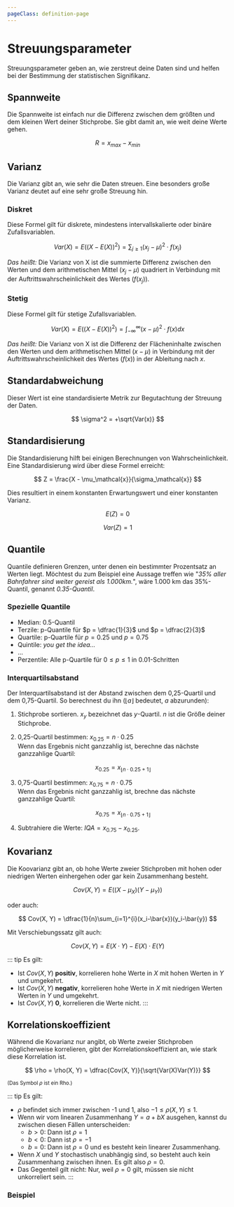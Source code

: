 ```yaml
---
pageClass: definition-page
---
```


# Streuungsparameter

Streuungsparameter geben an, wie zerstreut deine Daten sind und helfen bei der Bestimmung der statistischen Signifikanz.

## Spannweite

Die Spannweite ist einfach nur die Differenz zwischen dem größten und dem kleinen Wert deiner Stichprobe. Sie gibt damit an, wie weit deine Werte gehen.

$$
    R = x_{max} - x_{min}
$$

## Varianz

Die Varianz gibt an, wie sehr die Daten streuen. Eine besonders große Varianz deutet auf eine sehr große Streuung hin.

### Diskret

Diese Formel gilt für diskrete, mindestens intervallskalierte oder binäre Zufallsvariablen.

$$
    Var(X) = E((X - E(X))^2) = \sum_{j \geq 1} (x_j - \mu)^2 \cdot f(x_j)
$$

*Das heißt:* Die Varianz von X ist die summierte Differenz zwischen den Werten und dem arithmetischen Mittel ($x_j - \mu$) quadriert in Verbindung mit der Auftrittswahrscheinlichkeit des Wertes ($f(x_j)$).

### Stetig

Diese Formel gilt für stetige Zufallsvariablen.

$$
    Var(X) = E((X - E(X))^2) = \int_{-\infty}^{\infty} (x - \mu)^2 \cdot f(x) dx
$$

*Das heißt:* Die Varianz von X ist die Differenz der Flächeninhalte zwischen den Werten und dem arithmetischen Mittel ($x - \mu$) in Verbindung mit der Auftrittswahrscheinlichkeit des Wertes ($f(x)$) in der Ableitung nach $x$.

## Standardabweichung

Dieser Wert ist eine standardisierte Metrik zur Begutachtung der Streuung der Daten.

$$
    \sigma^2 = +\sqrt{Var(x)}
$$

## Standardisierung

Die Standardisierung hilft bei einigen Berechnungen von Wahrscheinlichkeit. Eine Standardisierung wird über diese Formel erreicht:

$$
    Z = \frac{X - \mu_\mathcal{x}}{\sigma_\mathcal{x}}
$$

Dies resultiert in einem konstanten Erwartungswert und einer konstanten Varianz.

$$
    E(Z) = 0
$$

$$
    Var(Z) = 1
$$

## Quantile

Quantile definieren Grenzen, unter denen ein bestimmter Prozentsatz an Werten liegt. Möchtest du zum Beispiel eine Aussage treffen wie "*35% aller Bahnfahrer sind weiter gereist als 1.000km.*", wäre 1.000 km das 35%-Quantil, genannt *0.35-Quantil*.

### Spezielle Quantile

* Median: 0.5-Quantil
* Terzile: p-Quantile für $p = \dfrac{1}{3}$ und $p = \dfrac{2}{3}$
* Quartile: p-Quartile für $p = 0.25$ und $p = 0.75$
* Quintile: *you get the idea…*
* …
* Perzentile: Alle p-Quartile für $0 \leq p \leq 1$ in $0.01$-Schritten

### Interquartilsabstand

Der Interquartilsabstand ist der Abstand zwischen dem 0,25-Quartil und dem 0,75-Quartil. So berechnest du ihn ($\lfloor a \rfloor$ bedeutet, $a$ abzurunden):

1. Stichprobe sortieren. $x_{y}$ bezeichnet das $y$-Quartil. $n$ ist die Größe deiner Stichprobe.

2. 0,25-Quartil bestimmen: $x_{0.25} = n \cdot 0.25$<br />
   Wenn das Ergebnis nicht ganzzahlig ist, berechne das nächste ganzzahlige Quartil:

    $$
        x_{0.25} = x_{\lfloor n \cdot 0.25 + 1 \rfloor}
    $$

3. 0,75-Quartil bestimmen: $x_{0.75} = n \cdot 0.75$<br />
    Wenn das Ergebnis nicht ganzzahlig ist, brechne das nächste ganzzahlige Quartil:

    $$
         x_{0.75} = x_{\lfloor n \cdot 0.75 + 1 \rfloor}
    $$

4. Subtrahiere die Werte: $IQA = x_{0.75} - x_{0.25}$.


## Kovarianz

Die Koovarianz gibt an, ob hohe Werte zweier Stichproben mit hohen oder niedrigen Werten einhergehen oder gar kein Zusammenhang besteht.

$$
    Cov(X, Y) = E((X - \mu_X)(Y-\mu_Y))
$$

oder auch:

$$
    Cov(X, Y) = \dfrac{1}{n}\sum_{i=1}^{i}(x_i-\bar{x})(y_i-\bar{y})
$$

Mit Verschiebungssatz gilt auch:

$$
    Cov(X, Y) = E(X \cdot Y) - E(X) \cdot E(Y)
$$

::: tip Es gilt:
* Ist $Cov(X, Y)$ <b> positiv</b>, korrelieren hohe Werte in $X$ mit hohen Werten in $Y$ und umgekehrt.
* Ist $Cov(X, Y)$ <b> negativ</b>, korrelieren hohe Werte in $X$ mit niedrigen Werten Werten in $Y$ und umgekehrt.
* Ist $Cov(X, Y)$ <b> 0</b>, korrelieren die Werte nicht.
:::

## Korrelationskoeffizient

Während die Kovarianz nur angibt, ob Werte zweier Stichproben möglicherweise korrelieren, gibt der Korrelationskoeffizient an, wie stark diese Korrelation ist.

$$
    \rho = \rho(X, Y) = \dfrac{Cov(X, Y)}{\sqrt{Var(X)Var(Y)}}
$$

<small>(Das Symbol $\rho$ ist ein Rho.)</small>

::: tip Es gilt:
* $\rho$ befindet sich immer zwischen -1 und 1, also $-1 \leq \rho(X,Y) \leq 1$.
* Wenn wir vom linearen Zusammenhang $Y = a + bX$ ausgehen, kannst du zwischen diesen Fällen unterscheiden:
    - $b > 0$: Dann ist $\rho = 1$
    - $b < 0$: Dann ist $\rho = -1$
    - $b = 0$: Dann ist $\rho = 0$ und es besteht kein linearer Zusammenhang.
* Wenn $X$ und $Y$ stochastisch unabhängig sind, so besteht auch kein Zusammenhang zwischen ihnen. Es gilt also $\rho = 0$.
* Das Gegenteil gilt nicht: Nur, weil $\rho = 0$ gilt, müssen sie nicht unkorreliert sein.
:::

### Beispiel

<example-covariance />